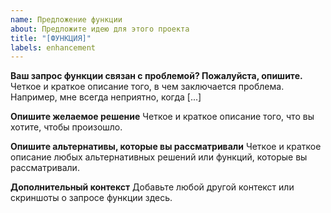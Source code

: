 ```yaml
---
name: Предложение функции
about: Предложите идею для этого проекта
title: "[ФУНКЦИЯ]"
labels: enhancement
---
```


**Ваш запрос функции связан с проблемой? Пожалуйста, опишите.**
Четкое и краткое описание того, в чем заключается проблема. Например, мне всегда неприятно, когда [...]

**Опишите желаемое решение**
Четкое и краткое описание того, что вы хотите, чтобы произошло.

**Опишите альтернативы, которые вы рассматривали**
Четкое и краткое описание любых альтернативных решений или функций, которые вы рассматривали.

**Дополнительный контекст**
Добавьте любой другой контекст или скриншоты о запросе функции здесь.